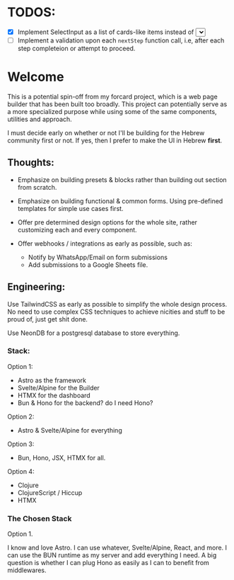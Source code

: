 # TODOS:
- [x] Implement SelectInput as a list of cards-like items instead of <select>
- [ ] Implement a validation upon each ```nextStep``` function call, i.e,
    after each step completeion or attempt to proceed.

# Welcome

This is a potential spin-off from my forcard project, which is a web
page builder that has been built too broadly. This project can
potentially serve as a more specialized purpose while using some of the
same components, utilities and approach.

I must decide early on whether or not I'll be building for the Hebrew
community first or not. If yes, then I prefer to make the UI in Hebrew
**first**.

## Thoughts:

- Emphasize on building presets & blocks rather than building out
    section from scratch.
- Emphasize on building functional & common forms. Using pre-defined
    templates for simple use cases first.
- Offer pre determined design options for the whole site, rather
    customizing each and every component.

- Offer webhooks / integrations as early as possible, such as:
    - Notify by WhatsApp/Email on form submissions
    - Add submissions to a Google Sheets file.

## Engineering:
Use TailwindCSS as early as possible to simplify the whole design
process. No need to use complex CSS techniques to achieve nicities and
stuff to be proud of, just get shit done.

Use NeonDB for a postgresql database to store everything.

### Stack:

Option 1:
- Astro as the framework
- Svelte/Alpine for the Builder
- HTMX for the dashboard
- Bun & Hono for the backend? do I need Hono?

Option 2:
- Astro & Svelte/Alpine for everything

Option 3:
- Bun, Hono, JSX, HTMX for all.

Option 4:
- Clojure
- ClojureScript / Hiccup
- HTMX

### The Chosen Stack

Option 1.

I know and love Astro. 
I can use whatever, Svelte/Alpine, React, and more.
I can use the BUN runtime as my server and add everything I need. A big
question is whether I can plug Hono as easily as I can to benefit from
middlewares.